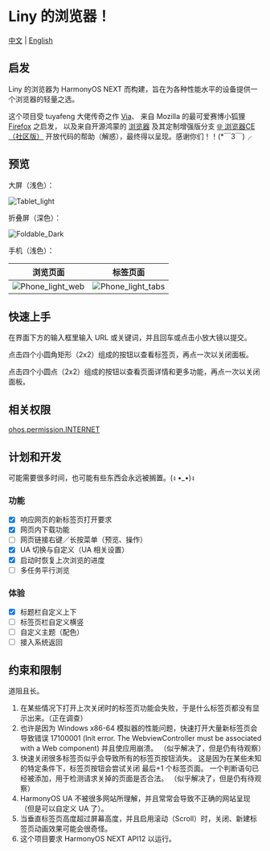 # Liny 的浏览器！

[中文](README.md) | [English](README_EN.md)

## 启发

Liny 的浏览器为 HarmonyOS NEXT 而构建，旨在为各种性能水平的设备提供一个浏览器的轻量之选。

这个项目受 tuyafeng 大佬传奇之作 [Via](https://viayoo.com/)、
来自 Mozilla 的最可爱赛博小狐狸 [Firefox](https://firefox.com/) 之启发，
以及来自开源鸿蒙的 [浏览器](https://gitee.com/openharmony/applications_app_samples/tree/master/code/BasicFeature/Web/Browser)
及其定制增强版分支 [🌐 浏览器CE（社区版）](https://gitee.com/westinyang/browser-ce)
开放代码的帮助（解惑），最终得以呈现。感谢你们！！(*￣3￣)╭

## 预览

大屏（浅色）：

![Tablet_light](Examples/Tablet_light.png)

折叠屏（深色）：

![Foldable_Dark](Examples/Foldable_dark.png)

手机（浅色）：

|                       浏览页面                       |                        标签页面                        |
|:------------------------------------------------:|:--------------------------------------------------:|
| ![Phone_light_web](Examples/Phone_light_web.png) | ![Phone_light_tabs](Examples/Phone_light_tabs.png) |

## 快速上手

在界面下方的输入框里输入 URL 或关键词，并且回车或点击小放大镜以提交。

点击四个小圆角矩形（2x2）组成的按钮以查看标签页，再点一次以关闭面板。

点击四个小圆点（2x2）组成的按钮以查看页面详情和更多功能，再点一次以关闭面板。

## 相关权限

[ohos.permission.INTERNET](https://gitee.com/openharmony/docs/blob/master/zh-cn/application-dev/security/permission-list.md#ohospermissioninternet)

## 计划和开发

可能需要很多时间，也可能有些东西会永远被搁置。(ง •_•)ง

### 功能

- [x] 响应网页的新标签页打开要求
- [x] 网页内下载功能
- [ ] 网页链接右键／长按菜单（预览、操作）
- [x] UA 切换与自定义（UA 相关设置）
- [x] 启动时恢复上次浏览的进度
- [ ] 多任务平行浏览

### 体验

- [x] 标题栏自定义上下
- [ ] 标签页栏自定义横竖
- [ ] 自定义主题（配色）
- [ ] 接入系统返回

## 约束和限制

道阻且长。

1. 在某些情况下打开上次关闭时的标签页功能会失败，于是什么标签页都没有显示出来。（正在调查）
2. 也许是因为 Windows x86-64 模拟器的性能问题，快速打开大量新标签页会导致错误 17100001
   (Init error. The WebviewController must be associated with a Web component)
   并且使应用崩溃。
   （似乎解决了，但是仍有待观察）
3. 快速关闭很多标签页似乎会导致所有的标签页按钮消失。
   这是因为在某些未知的特定条件下，标签页按钮会尝试关闭 最后+1 个标签页面。
   一个判断语句已经被添加，用于检测请求关掉的页面是否合法。
   （似乎解决了，但是仍有待观察）
4. HarmonyOS UA 不被很多网站所理解，并且常常会导致不正确的网站呈现（但是可以自定义 UA 了）。
5. 当垂直标签页高度超过屏幕高度，并且启用滚动（Scroll）时，关闭、新建标签页动画效果可能会很奇怪。
6. 这个项目要求 HarmonyOS NEXT API12 以运行。
